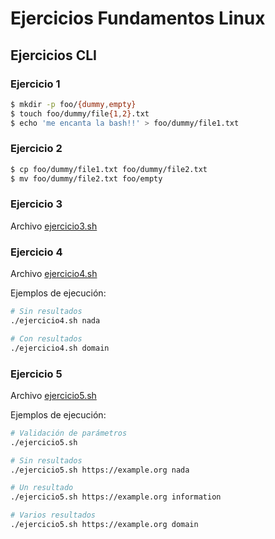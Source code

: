 # Ejercicios Fundamentos Linux

## Ejercicios CLI

### Ejercicio 1

```sh
$ mkdir -p foo/{dummy,empty}
$ touch foo/dummy/file{1,2}.txt
$ echo 'me encanta la bash!!' > foo/dummy/file1.txt
```

### Ejercicio 2

```sh
$ cp foo/dummy/file1.txt foo/dummy/file2.txt
$ mv foo/dummy/file2.txt foo/empty
```

### Ejercicio 3

Archivo [ejercicio3.sh](ejercicio3.sh)

### Ejercicio 4

Archivo [ejercicio4.sh](ejercicio4.sh)

Ejemplos de ejecución:

```sh
# Sin resultados
./ejercicio4.sh nada

# Con resultados
./ejercicio4.sh domain
```

### Ejercicio 5

Archivo [ejercicio5.sh](ejercicio5.sh)

Ejemplos de ejecución:

```sh
# Validación de parámetros
./ejercicio5.sh

# Sin resultados
./ejercicio5.sh https://example.org nada

# Un resultado
./ejercicio5.sh https://example.org information

# Varios resultados
./ejercicio5.sh https://example.org domain
```

